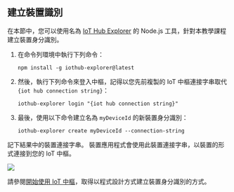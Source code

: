 ## <a name="create-a-device-identity"></a>建立裝置識別
在本節中，您可以使用名為 [IoT Hub Explorer][iot-hub-explorer] 的 Node.js 工具，針對本教學課程建立裝置身分識別。

1. 在命令列環境中執行下列命令：
   
    ```
    npm install -g iothub-explorer@latest
    ```
2. 然後，執行下列命令來登入中樞，記得以您先前複製的 IoT 中樞連接字串取代 `{iot hub connection string}`：

    ```
    iothub-explorer login "{iot hub connection string}"
    ```
3. 最後，使用以下命令建立名為 `myDeviceId` 的新裝置身分識別：
   
    ```
    iothub-explorer create myDeviceId --connection-string
    ```

記下結果中的裝置連接字串。 裝置應用程式會使用此裝置連接字串，以裝置的形式連接到您的 IoT 中樞。

![][img-identity]

請參閱[開始使用 IoT 中樞][lnk-getstarted]，取得以程式設計方式建立裝置身分識別的方式。

<!-- images and links -->
[img-identity]: media/iot-hub-get-started-create-device-identity/devidentity.png

[iot-hub-explorer]: https://github.com/Azure/iothub-explorer/blob/master/readme.md

[lnk-getstarted]: ../articles/iot-hub/iot-hub-csharp-csharp-getstarted.md
